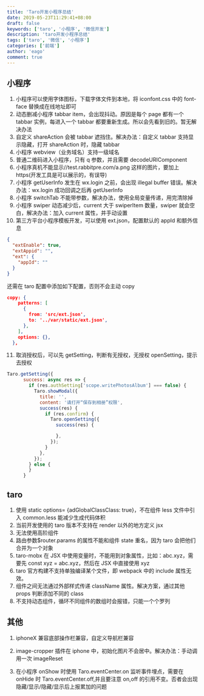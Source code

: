```yaml
---
title: 'Taro开发小程序总结'
date: 2019-05-23T11:29:41+08:00
draft: false
keywords: ['taro', '小程序', '微信开发']
description: 'taro开发小程序总结'
tags: ['taro', '微信', '小程序']
categories: ['前端']
author: 'eago'
comment: true
---
```


## 小程序

1. 小程序可以使用字体图标，下载字体文件到本地，将 iconfont.css 中的 font-face 替换成在线地址即可
2. 动态删减小程序 tabbar item，会出现抖动。原因是每个 page 都有一个 tabbar 实例，每进入一个 tabbar 都要重新生成。所以会先看到旧的。暂无解决办法
3. 自定义 shareAction 会被 tabbar 遮挡住。解决办法：自定义 tabbar 支持显示隐藏，打开 shareAction 时，隐藏 tabbar
4. 小程序 webview（业务域名）支持一级域名
5. 普通二维码进入小程序，只有 q 参数，并且需要 decodeURIComponent
6. 小程序真机不能显示//test.rabbitpre.com/a.png 这样的图片，要加上 https(开发工具是可以展示的，有误导)
7. 小程序 getUserInfo 发生在 wx.login 之前，会出现 illegal buffer 错误。解决办法：wx.login 成功回调之后再 getUserInfo
8. 小程序 switchTab 不能带参数，解决办法，使用全局变量传递，用完清除掉
9. 小程序 swiper 动态减少后，current 大于 swiperItem 数量，swiper 就会空白，解决办法：加入 current 属性，并手动设置
10. 第三方平台小程序模板开发，可以使用 ext.json，配置默认的 appId 和额外信息

```json
{
  "extEnable": true,
  "extAppid": "",
  "ext": {
    "appId": ""
  }
}
```

还需在 taro 配置中添加如下配置，否则不会主动 copy

```json
copy: {
    patterns: [
      {
        from: 'src/ext.json',
        to: '../var/static/ext.json',
      },
    ],
    options: {},
  },
```

11. 取消授权后，可以先 getSetting，判断有无授权，无授权 openSetting，提示去授权

```javascript
Taro.getSetting({
      success: async res => {
        if (res.authSetting['scope.writePhotosAlbum'] === false) {
          Taro.showModal({
            title: '',
            content: '请打开“保存到相册”权限',
            success(res) {
              if (res.confirm) {
                Taro.openSetting({
                  success(res) {

                  },
                });
              }
            },
          });
        } else {
        }
      }
```

## taro

1. 使用 static options= {adGlobalClassClass: true}，不在组件 less 文件中引入 common.less 能减少生成代码体积
2. 当前开发使用的 taro 版本不支持在 render 以外的地方定义 jsx
3. 无法使用高阶组件
4. 路由参数\$router.params 的属性不能和组件 state 重名，因为 taro 会把他们合并为一个对象
5. taro-mobx 在 JSX 中使用变量时，不能用到对象属性，比如：abc.xyz，需要先 const xyz = abc.xyz，然后在 JSX 中直接使用 xyz
6. taro 官方构建不支持单独编译某个文件，即 webpack 中的 include 属性无效。
7. 组件之间无法通过外部样式传递 className 属性。解决方案，通过其他 props 判断添加不同的 class
8. 不支持动态组件，循环不同组件的数组时会报错，只能一个个罗列

## 其他

1. iphoneX 兼容底部操作栏兼容，自定义导航栏兼容

2. image-cropper 插件在 iphone 中，初始化图片不会居中。解决办法：手动调用一次 imageReset

3. 在小程序 onShow 时使用 Taro.eventCenter.on 监听事件埋点，需要在 onHide 时 Taro.eventCenter.off,并且要注意 on,off 的引用不变。否者会出现隐藏/显示/隐藏/显示后上报累加的问题
